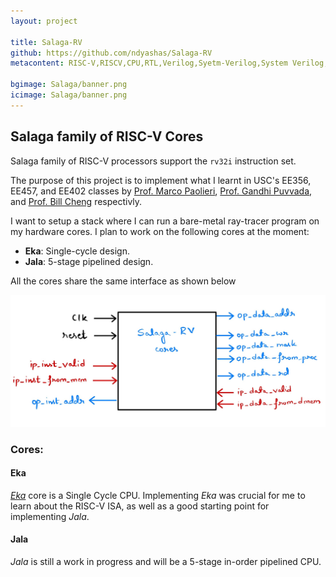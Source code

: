 ```yaml
---
layout: project

title: Salaga-RV
github: https://github.com/ndyashas/Salaga-RV
metacontent: RISC-V,RISCV,CPU,RTL,Verilog,Syetm-Verilog,System Verilog,RTL-Design,Computer-Architecture,CPU-Design,Computer Architecture,CPU Design,

bgimage: Salaga/banner.png
icimage: Salaga/banner.png
---
```


## Salaga family of RISC-V Cores
Salaga family of RISC-V processors support the `rv32i` instruction set.

The purpose of this project is to implement what I learnt in USC's EE356, EE457, and EE402 classes by [Prof. Marco Paolieri](https://qed.usc.edu/paolieri/), [Prof. Gandhi Puvvada](https://viterbi.usc.edu/directory/faculty/Puvvada/Gandhi), and [Prof. Bill Cheng](http://merlot.usc.edu/william/usc/) respectivly.

I want to setup a stack where I can run a bare-metal ray-tracer program on my hardware cores. I plan to work on the following cores at the moment:

- **Eka**: Single-cycle design.
- **Jala**: 5-stage pipelined design.

All the cores share the same interface as shown below
<div class="row gtr-50 gtr-uniform">
     <div class="col-12"><span class="image fit"><img src="/images/Salaga/Salaga-core-interface.jpg" alt="core-interface" /></span></div>
</div>


### Cores:

#### Eka
[*Eka*](https://github.com/ndyashas/Salaga-RV/tree/main/RTL/Eka) core is a Single Cycle CPU. Implementing *Eka* was crucial for me to learn about the RISC-V ISA, as well as a good starting point for implementing *Jala*.

#### Jala
*Jala* is still a work in progress and will be a 5-stage in-order pipelined CPU.
